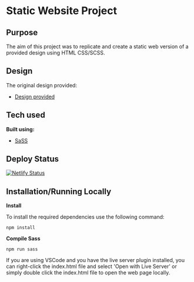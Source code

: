 # Static Website Project

## Purpose

The aim of this project was to replicate and create a static web version of a provided design using HTML CSS/SCSS.
## Design

The original design provided:

- [Design provided](https://static-website-build.netlify.app/Designs/RS_UI%20test.jpg)

## Tech used

<b>Built using:</b>

- [SaSS](https://sass-lang.com/)

## Deploy Status

[![Netlify Status](https://api.netlify.com/api/v1/badges/de6d8a06-afcd-4e11-bb09-743690ce14f0/deploy-status)](https://app.netlify.com/sites/static-website-build/deploys)

## Installation/Running Locally

**Install**

To install the required dependencies use the following command:

`npm install`

**Compile Sass**

`npm run sass`

If you are using VSCode and you have the live server plugin installed, you can right-click the index.html file and select 'Open with Live Server' or simply double click the index.html file to open the web page locally.

